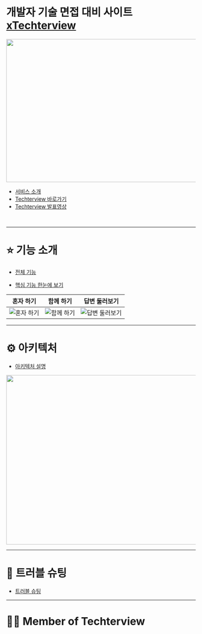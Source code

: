 # 개발자 기술 면접 대비 사이트 <a href="https://techterview.vercel.app/">xTechterview</a>

<img src = "https://user-images.githubusercontent.com/77824583/183828734-b83c537e-e5a4-4611-b0be-d7e0013832a8.png" width="700px" height="380px">


- [서비스 소개](https://github.com/ktkdgh/Techterview/wiki)
- [Techterview 바로가기](https://techterview.vercel.app/)
- [Techterview 발표영상](https://www.youtube.com/watch?v=EzYO-7wRU8Y)
</br>

---

# ⭐️ 기능 소개

- [전체 기능](https://github.com/ktkdgh/Techterview/wiki/%EC%A0%84%EC%B2%B4-%EA%B8%B0%EB%8A%A5-%EC%86%8C%EA%B0%9C) 

- [핵심 기능 한눈에 보기](https://github.com/ktkdgh/Techterview/wiki/%ED%95%B5%EC%8B%AC-%EA%B8%B0%EB%8A%A5-%ED%95%9C%EB%88%88%EC%97%90-%EB%B3%B4%EA%B8%B0)  

|**혼자 하기**|**함께 하기**|**답변 둘러보기**|
|:---:|:---:|:---:|
|![혼자 하기](url)|![함께 하기](url)|![답변 둘러보기](url)|



---
# ⚙ 아키텍처

- [아키텍처 설명](https://github.com/ktkdgh/Techterview/wiki/%ED%94%84%EB%A1%9C%EC%A0%9D%ED%8A%B8-%EC%95%84%ED%82%A4%ED%85%8D%EC%B2%98)

<img src = "https://user-images.githubusercontent.com/96051392/183825418-0b641ce6-a7f5-4cdf-9244-c0e7a54d2529.png" width="700px" 
height="450px">



---
# 🧨 트러블 슈팅

- [트러블 슈팅](url)

---

# 🏋️‍♂️ Member of Techterview
<p dir="auto"><a href="https://github.com/dongury1114"></a></p>
<p dir="auto"><a href="https://github.com/Mijungle"></a></p>
<p dir="auto"><a href="https://github.com/ktkdgh"></a></p>
<p dir="auto"><a href="https://github.com/ZTeams"></a></p>
